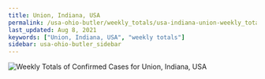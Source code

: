 ```yaml
---
title: Union, Indiana, USA
permalink: /usa-ohio-butler/weekly_totals/usa-indiana-union-weekly_totals.html
last_updated: Aug 8, 2021
keywords: ["Union, Indiana, USA", "weekly totals"]
sidebar: usa-ohio-butler_sidebar
---
```


![Weekly Totals of Confirmed Cases for Union, Indiana, USA](/covid_tracker/images/graphs/usa-indiana-union-weekly_totals_graph.png)
